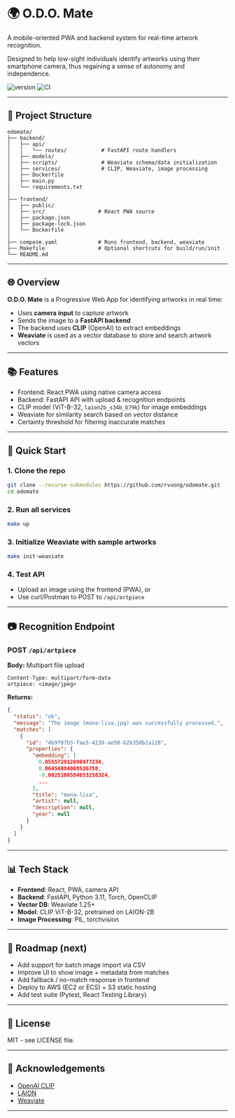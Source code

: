 # 🌍 O.D.O. Mate

A mobile-oriented PWA and backend system for real-time artwork recognition.

Designed to help low-sight individuals identify artworks using their smartphone camera, thus regaining a sense of autonomy and independence.

![version](https://img.shields.io/github/v/release/rvuong/odomate?sort=semver&label=version)
![CI](https://github.com/rvuong/odomate/actions/workflows/main.yml/badge.svg)

---

## 📁 Project Structure

```
odomate/
├── backend/
│   ├── api/
│   │   └── routes/           # FastAPI route handlers
│   ├── models/               
│   ├── scripts/              # Weaviate schema/data initialization
│   ├── services/             # CLIP, Weaviate, image processing
│   ├── Dockerfile
│   ├── main.py
│   └── requirements.txt
│
├── frontend/
│   ├── public/
│   ├── src/                 # React PWA source
│   ├── package.json
│   ├── package-lock.json
│   └── Dockerfile
│
├── compose.yaml             # Runs frontend, backend, weaviate
├── Makefile                 # Optional shortcuts for build/run/init
└── README.md
```

---

## 🌐 Overview
**O.D.O. Mate** is a Progressive Web App for identifying artworks in real time:
- Uses **camera input** to capture artwork
- Sends the image to a **FastAPI backend**
- The backend uses **CLIP** (OpenAI) to extract embeddings
- **Weaviate** is used as a vector database to store and search artwork vectors

---

## 📚 Features
- Frontend: React PWA using native camera access
- Backend: FastAPI API with upload & recognition endpoints
- CLIP model (ViT-B-32, `laion2b_s34b_b79k`) for image embeddings
- Weaviate for similarity search based on vector distance
- Certainty threshold for filtering inaccurate matches

---

## 🚀 Quick Start

### 1. Clone the repo
```bash
git clone --recurse-submodules https://github.com/rvuong/odomate.git
cd odomate
```

### 2. Run all services
```bash
make up
```

### 3. Initialize Weaviate with sample artworks
```bash
make init-weaviate
```

### 4. Test API
- Upload an image using the frontend (PWA), or
- Use curl/Postman to POST to `/api/artpiece`

---

## 📷 Recognition Endpoint
### POST `/api/artpiece`
**Body:** Multipart file upload
```http
Content-Type: multipart/form-data
artpiece: <image/jpeg>
```

**Returns:**
```json
{
  "status": "ok",
  "message": "The image (mona-lisa.jpg) was successfully processed.",
  "matches": [
    {
      "id": "4b9f07b5-fae5-4239-ae50-b2b350b2a128",
      "properties": {
        "embedding": [
          0.055572912096977234,
          0.06454084068536758,
          -0.0025106584653258324,
          ...
        ],
        "title": "mona-lisa",
        "artist": null,
        "description": null,
        "year": null
      }
    }
  ]
}
```

---

## 📊 Tech Stack
- **Frontend**: React, PWA, camera API
- **Backend**: FastAPI, Python 3.11, Torch, OpenCLIP
- **Vector DB**: Weaviate 1.25+
- **Model**: CLIP ViT-B-32, pretrained on LAION-2B
- **Image Processing**: PIL, torchvision

---

## 📆 Roadmap (next)
- Add support for batch image import via CSV
- Improve UI to show image + metadata from matches
- Add fallback / no-match response in frontend
- Deploy to AWS (EC2 or ECS) + S3 static hosting
- Add test suite (Pytest, React Testing Library)

---

## 📅 License
MIT - see LICENSE file.

---

## 🙌 Acknowledgements
- [OpenAI CLIP](https://github.com/openai/CLIP)
- [LAION](https://laion.ai)
- [Weaviate](https://weaviate.io)

---
